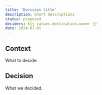 ```yaml
---
title: 'Decision title'
description: Short descriptions
status: proposed
deciders: ${{ values.destination.owner }}
date: 2024-01-01
---
```


## Context

What to decide.

## Decision

What we decided.
